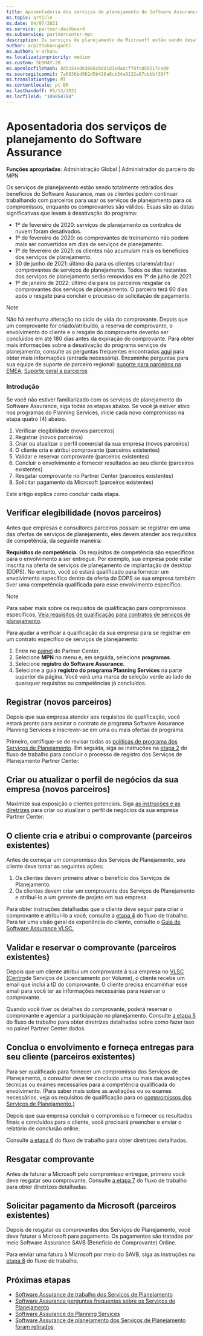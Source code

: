 ```yaml
---
title: Aposentadoria dos serviços de planejamento do Software Assurance
ms.topic: article
ms.date: 04/07/2021
ms.service: partner-dashboard
ms.subservice: partnercenter-mpn
description: Os serviços de planejamento da Microsoft estão sendo desativados.
author: arpithakanuganti
ms.author: v-arkanu
ms.localizationpriority: medium
ms.custom: SEOMAY.20
ms.openlocfilehash: 8d5154ad63066cb9d1d3eda8cf78fc059217ca99
ms.sourcegitcommit: 7a6836bd962d5b426a8cb34a9132a87cbbbf39f7
ms.translationtype: MT
ms.contentlocale: pt-BR
ms.lasthandoff: 05/13/2021
ms.locfileid: "109854784"
---
```

# <a name="software-assurance-planning-services-retirement"></a>Aposentadoria dos serviços de planejamento do Software Assurance

**Funções apropriadas**: Administração Global | Administrador do parceiro do MPN


Os serviços de planejamento estão sendo totalmente retirados dos benefícios do Software Assurance, mas os clientes podem continuar trabalhando com parceiros para usar os serviços de planejamento para os compromissos, enquanto os comprovantes são válidos. Essas são as datas significativas que levam à desativação do programa: 

- 1º de fevereiro de 2020: serviços de planejamento os contratos de nuvem foram desativados.  
- 1º de fevereiro de 2020: os comprovantes de treinamento não podem mais ser convertidos em dias de serviços de planejamento.  
- 1º de fevereiro de 2021: os clientes não acumulam mais os benefícios dos serviços de planejamento. 
- 30 de junho de 2021: último dia para os clientes criarem/atribuir comprovantes de serviços de planejamento. Todos os dias restantes dos serviços de planejamento serão removidos em 1º de julho de 2021.
- 1º de janeiro de 2022: último dia para os parceiros resgatar os comprovantes dos serviços de planejamento. O parceiro terá 60 dias após o resgate para concluir o processo de solicitação de pagamento.  

>[!NOTE]
>Não há nenhuma alteração no ciclo de vida do comprovante. Depois que um comprovante for criado/atribuído, a reserva de comprovante, o envolvimento do cliente e o resgate do comprovante deverão ser concluídos em até 180 dias antes da expiração do comprovante.  Para obter mais informações sobre a desativação do programa serviços de planejamento, consulte as perguntas frequentes encontradas [aqui](https://partner.microsoft.com/resources/collection/software-assurance-benefit-changes#/) para obter mais informações (entrada necessária).  Encaminhe perguntas para sua equipe de suporte de parceiro regional: [suporte para parceiros na EMEA](mailto:savoucher@msdirectservices.com); [Suporte geral a parceiros](https://partner.microsoft.com/dashboard/support/servicerequests)


### <a name="get-started"></a>Introdução

Se você não estiver familiarizado com os serviços de planejamento do Software Assurance, siga todas as etapas abaixo. Se você já estiver ativo nos programas do Planning Services, inicie cada novo compromisso na etapa quatro (4) abaixo.

1. Verificar elegibilidade (novos parceiros)
2. Registrar (novos parceiros)
3. Criar ou atualizar o perfil comercial da sua empresa (novos parceiros)
4. O cliente cria e atribui comprovante (parceiros existentes)
5. Validar e reservar comprovante (parceiros existentes)
6. Concluir o envolvimento e fornecer resultados ao seu cliente (parceiros existentes)
7. Resgatar comprovante no Partner Center (parceiros existentes)
8. Solicitar pagamento da Microsoft (parceiros existentes)

Este artigo explica como concluir cada etapa.

## <a name="verify-eligibility-new-partners"></a>Verificar elegibilidade (novos parceiros)

Antes que empresas e consultores parceiros possam se registrar em uma das ofertas de serviços de planejamento, eles devem atender aos requisitos de competência, da seguinte maneira:

**Requisitos de competência.** Os requisitos de competência são específicos para o envolvimento a ser entregue. Por exemplo, sua empresa pode estar inscrita na oferta de serviços de planejamento de implantação de desktop (DDPS). No entanto, você só estará qualificado para fornecer um envolvimento específico dentro da oferta do DDPS se sua empresa também tiver uma competência qualificada para esse envolvimento específico.

>[!NOTE]
> Para saber mais sobre os requisitos de qualificação para compromissos específicos, [Veja requisitos de qualificação para contratos de serviços de planejamento](software-assurance-dps-requirements.md).

Para ajudar a verificar a qualificação da sua empresa para se registrar em um contrato específico de serviços de planejamento:

1. Entre no [painel](https://partner.microsoft.com/dashboard/home) do Partner Center.
2. Selecione **MPN** no menu e, em seguida, selecione **programas**.
3. Selecione **registro do Software Assurance**.
4. Selecione a guia **registro do programa Planning Services** na parte superior da página. Você verá uma marca de seleção verde ao lado de quaisquer requisitos ou competências já concluídos.

## <a name="enroll-new-partners"></a>Registrar (novos parceiros)

Depois que sua empresa atender aos requisitos de qualificação, você estará pronto para assinar o contrato de programa Software Assurance Planning Services e inscrever-se em uma ou mais ofertas de programa.

Primeiro, certifique-se de revisar todas as [políticas de programa dos Serviços de Planejamento](https://go.microsoft.com/fwlink/?linkid=2115984). Em seguida, siga as instruções na [etapa 2](https://go.microsoft.com/fwlink/?linkid=2115983) do fluxo de trabalho para concluir o processo de registro dos Serviços de Planejamento Partner Center.


## <a name="create-or-update-your-companys-business-profile-new-partners"></a>Criar ou atualizar o perfil de negócios da sua empresa (novos parceiros)

Maximize sua exposição a clientes potenciais. Siga [as instruções e as diretrizes](create-a-marketing-profile.md) para criar ou atualizar o perfil de negócios da sua empresa Partner Center.

## <a name="customer-creates-and-assigns-voucher-existing-partners"></a>O cliente cria e atribui o comprovante (parceiros existentes)

Antes de começar um compromisso dos Serviços de Planejamento, seu cliente deve tomar as seguintes ações:

1. Os clientes devem primeiro ativar o benefício dos Serviços de Planejamento.
2. Os clientes devem criar um comprovante dos Serviços de Planejamento e atribuí-lo a um gerente de projeto em sua empresa.

Para obter instruções detalhadas que o cliente deve seguir para criar o comprovante e atribuí-lo a você, consulte a [etapa 4](https://go.microsoft.com/fwlink/?linkid=2115983) do fluxo de trabalho. Para ter uma visão geral da experiência do cliente, consulte o [Guia de Software Assurance VLSC.](https://download.microsoft.com/download/A/7/D/A7D04694-1B1E-4B18-918F-0EDCD43BA2E5/VLSC-Software-Assurance-Guide_en-US.pdf)

## <a name="validate-and-reserve-voucher-existing-partners"></a>Validar e reservar o comprovante (parceiros existentes)

Depois que um cliente atribui um comprovante à sua empresa no [VLSC (Centro](https://www.microsoft.com/Licensing/servicecenter/default.aspx)de Serviços de Licenciamento por Volume), o cliente recebe um email que inclui a ID do comprovante. O cliente precisa encaminhar esse email para você ter as informações necessárias para reservar o comprovante.

Quando você tiver os detalhes do comprovante, poderá reservar o comprovante e agendar a participação no planejamento. Consulte [a etapa 5](https://go.microsoft.com/fwlink/?linkid=2115983) do fluxo de trabalho para obter diretrizes detalhadas sobre como fazer isso no painel Partner Center dados.

## <a name="complete-engagement-and-provide-deliverables-to-your-customer-existing-partners"></a>Conclua o envolvimento e forneça entregas para seu cliente (parceiros existentes)

Para ser qualificado para fornecer um compromisso dos Serviços de Planejamento, o consultor deve ter concluído uma ou mais das avaliações técnicas ou exames necessários para a competência qualificada do envolvimento. (Para saber mais sobre as avaliações ou os exames necessários, veja os requisitos de qualificação para os [compromissos dos Serviços de Planejamento.)](software-assurance-dps-requirements.md)

Depois que sua empresa concluir o compromisso e fornecer os resultados finais e concluídos para o cliente, você precisará preencher e enviar o relatório de conclusão online.

Consulte [a etapa 6](https://go.microsoft.com/fwlink/?linkid=2115983) do fluxo de trabalho para obter diretrizes detalhadas.

## <a name="redeem-voucher"></a>Resgatar comprovante

Antes de faturar a Microsoft pelo compromisso entregue, primeiro você deve resgatar seu comprovante. Consulte [a etapa 7](https://go.microsoft.com/fwlink/?linkid=2115983) do fluxo de trabalho para obter diretrizes detalhadas.

## <a name="request-payment-from-microsoft-existing-partners"></a>Solicitar pagamento da Microsoft (parceiros existentes)

Depois de resgatar os comprovantes dos Serviços de Planejamento, você deve faturar a Microsoft para pagamento. Os pagamentos são tratados por meio Software Assurance SAVB (Benefício de Comprovante) Online.

Para enviar uma fatura à Microsoft por meio do SAVB, siga as instruções na [etapa 8](https://go.microsoft.com/fwlink/?linkid=2115983) do fluxo de trabalho.

## <a name="next-steps"></a>Próximas etapas

- [Software Assurance de trabalho dos Serviços de Planejamento](https://go.microsoft.com/fwlink/?linkid=2115983)
- [Software Assurance perguntas frequentes sobre os Serviços de Planejamento](https://go.microsoft.com/fwlink/?linkid=2116077)
- [Software Assurance do Planning Services](https://go.microsoft.com/fwlink/?linkid=2115984)
- [Software Assurance de planejamento dos Serviços de Planejamento foram retirados](https://query.prod.cms.rt.microsoft.com/cms/api/am/binary/RE4sln9)
